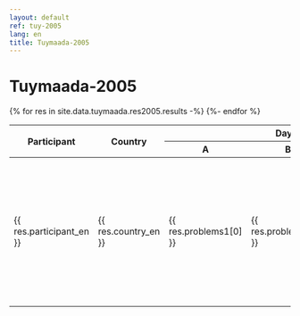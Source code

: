 ```yaml
---
layout: default
ref: tuy-2005
lang: en
title: Tuymaada-2005
---
```

# Tuymaada-2005

<table class="table table-bordered">
  <thead>
    <tr>
      <th rowspan="2">Participant</th>
      <th rowspan="2">Country</th>
      <th colspan="3">Day 1</th>
      <th colspan="3">Day 2</th>
      <th rowspan="2">Total</th>
      <th rowspan="2">Place</th>
    </tr>
    <tr>
      <th>A</th>
      <th>B</th>
      <th>C</th>
      <th>D</th>
      <th>E</th>
      <th>F</th>
    </tr>
  </thead>
  <tbody>
    {% for res in site.data.tuymaada.res2005.results -%}
    <tr>
      <td>{{ res.participant_en }}</td>
      <td>{{ res.country_en }}</td>
      <td>{{ res.problems1[0] }}</td>
      <td>{{ res.problems1[1] }}</td>
      <td>{{ res.problems1[2] }}</td>
      <td>{{ res.problems2[0] }}</td>
      <td>{{ res.problems2[1] }}</td>
      <td>{{ res.problems2[2] }}</td>
      <td>{{ res.problems1[0] | plus: res.problems1[1] | plus: res.problems1[2] | plus: res.problems2[0] | plus: res.problems2[1] | plus: res.problems2[2] }}</td>
      <td>{{ res.place }}</td>
    </tr>
    {%- endfor %}
  </tbody>
</table>